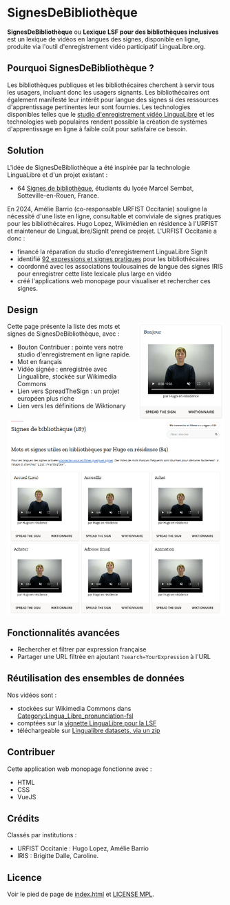 # SignesDeBibliothèque
**SignesDeBibliothèque** ou **Lexique LSF pour des bibliothèques inclusives** est un lexique de vidéos en langues des signes, disponible en ligne, produite via l'outil d'enregistrement vidéo participatif LinguaLibre.org.

## Pourquoi SignesDeBibliothèque ?
Les bibliothèques publiques et les bibliothécaires cherchent à servir tous les usagers, incluant donc les usagers signants. Les bibliothécaires ont également manifesté leur intérêt pour langue des signes si des ressources d'apprentissage pertinentes leur sont fournies. Les technologies disponibles telles que le [studio d'enregistrement vidéo LinguaLibre](https://lingualibre.org/wiki/Special:RecordWizard) et les technologies web populaires rendent possible la création de systèmes d'apprentissage en ligne à faible coût pour satisfaire ce besoin.

## Solution
L'idée de SignesDeBibliothèque a été inspirée par la technologie LinguaLibre et d'un projet existant : 
* 64 [Signes de bibliothèque](https://bibliotheques-inclusives.fr/2019/08/signes-de-bibliotheque-repertoire-en-lsf-des-mots-et-expressions-utilises-en-bibliotheque), étudiants du lycée Marcel Sembat, Sotteville-en-Rouen, France.

En 2024, Amélie Barrio (co-responsable URFIST Occitanie) souligne la nécessité d'une liste en ligne, consultable et conviviale de signes pratiques pour les bibliothécaires.  Hugo Lopez, Wikimédien en résidence à l'URFIST et mainteneur de LinguaLibre/SignIt prend ce projet. L'URFIST Occitanie a donc :
- financé la réparation du studio d'enregistrement LinguaLibre SignIt
- identifié [92 expressions et signes pratiques](https://lingualibre.org/wiki/List:Fsl/Signes_de_bibliothèque) pour les bibliothécaires
- coordonné avec les associations toulousaines de langue des signes IRIS pour enregistrer cette liste lexicale plus large en vidéo
- créé l'applications web monopage pour visualiser et rechercher ces signes.

## Design
<img src="https://raw.githubusercontent.com/hugolpz/SignesDeBibliotheques/main/assets/SignesDeBibliotheques-card.png" alt="Image" width="200" align="right">
Cette page présente la liste des mots et signes de SignesDeBibliothèque, avec :

- Bouton Contribuer : pointe vers notre studio d'enregistrement en ligne rapide.
- Mot en français
- Vidéo signée : enregistrée avec Lingualibre, stockée sur Wikimedia Commons
- Lien vers SpreadTheSign : un projet européen plus riche
- Lien vers les définitions de Wiktionary

<img src="https://raw.githubusercontent.com/hugolpz/SignesDeBibliotheques/main/assets/SignesDeBibliotheques-gallery.png" alt="Image" align="center">
<br clear=all>

## Fonctionnalités avancées
- Rechercher et filtrer par expression française
- Partager une URL filtrée en ajoutant `?search=YourExpression` à l'URL

## Réutilisation des ensembles de données
Nos vidéos sont :
- stockées sur Wikimedia Commons dans [Category:Lingua_Libre_pronunciation-fsl](https://commons.wikimedia.org/wiki/Category:Lingua_Libre_pronunciation-fsl)
- comptées sur la [vignette LinguaLibre pour la LSF](https://hugolpz.github.io/LanguagesGallery/?search=French+sign+language#fsl)
- téléchargeable sur [Lingualibre datasets, via un zip](https://lingualibre.org/datasets/Q99628-fsl-French%20Sign%20Language.zip)

## Contribuer
Cette application web monopage fonctionne avec :
- HTML
- CSS
- VueJS

## Crédits
Classés par institutions : 
* URFIST Occitanie : Hugo Lopez, Amélie Barrio
* IRIS : Brigitte Dalle, Caroline.

## Licence
Voir le pied de page de [index.html](./index.html) et [LICENSE MPL](./LICENSE).
